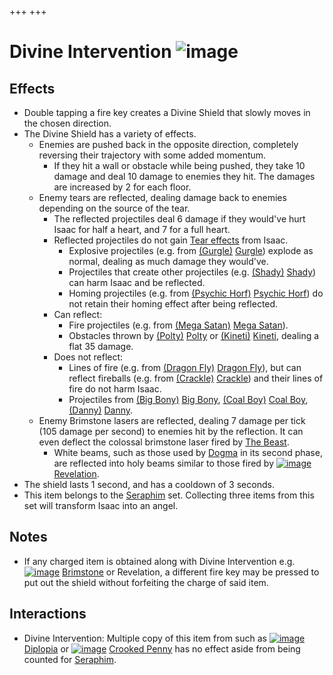 +++
+++

 # Divine Intervention ![image](/image/Divine_Intervention.png) 

Effects
---------


* Double tapping a fire key creates a Divine Shield that slowly moves in the chosen direction.
* The Divine Shield has a variety of effects.
	+ Enemies are pushed back in the opposite direction, completely reversing their trajectory with some added momentum.
		- If they hit a wall or obstacle while being pushed, they take 10 damage and deal 10 damage to enemies they hit. The damages are increased by 2 for each floor.
	+ Enemy tears are reflected, dealing damage back to enemies depending on the source of the tear.
		- The reflected projectiles deal 6 damage if they would've hurt Isaac for half a heart, and 7 for a full heart.
		- Reflected projectiles do not gain [Tear effects](/wiki/Tear_effects "Tear effects") from Isaac.
			* Explosive projectiles (e.g. from [(Gurgle)](/wiki/Gaper#Gurgle "Gurgle") [Gurgle](/wiki/Gaper#Gurgle "Gaper")) explode as normal, dealing as much damage they would've.
			* Projectiles that create other projectiles (e.g. [(Shady)](/wiki/Fatty#Shady "Shady") [Shady](/wiki/Fatty#Shady "Fatty")) can harm Isaac and be reflected.
			* Homing projectiles (e.g. from [(Psychic Horf)](/wiki/Horf#Psychic_Horf "Psychic Horf") [Psychic Horf](/wiki/Horf#Psychic_Horf "Horf")) do not retain their homing effect after being reflected.
		- Can reflect:
			* Fire projectiles (e.g. from [(Mega Satan)](/wiki/Mega_Satan "Mega Satan") [Mega Satan](/wiki/Mega_Satan "Mega Satan")).
			* Obstacles thrown by [(Polty)](/wiki/Polty "Polty") [Polty](/wiki/Polty "Polty") or [(Kineti)](/wiki/Polty#Kineti "Kineti") [Kineti](/wiki/Polty#Kineti "Polty"), dealing a flat 35 damage.
		- Does not reflect:
			* Lines of fire (e.g. from [(Dragon Fly)](/wiki/Boom_Fly#Dragon_Fly "Dragon Fly") [Dragon Fly](/wiki/Boom_Fly#Dragon_Fly "Boom Fly")), but can reflect fireballs (e.g. from [(Crackle)](/wiki/Gaper#Crackle "Crackle") [Crackle](/wiki/Gaper#Crackle "Gaper")) and their lines of fire do not harm Isaac.
			* Projectiles from [(Big Bony)](/wiki/Fatty#Big_Bony "Big Bony") [Big Bony](/wiki/Fatty#Big_Bony "Fatty"), [(Coal Boy)](/wiki/Danny#Coal_Boy "Coal Boy") [Coal Boy](/wiki/Danny#Coal_Boy "Danny"), [(Danny)](/wiki/Danny "Danny") [Danny](/wiki/Danny "Danny").
	+ Enemy Brimstone lasers are reflected, dealing 7 damage per tick (105 damage per second) to enemies hit by the reflection. It can even deflect the colossal brimstone laser fired by [The Beast](/wiki/The_Beast "The Beast").
		- White beams, such as those used by [Dogma](/wiki/Dogma "Dogma") in its second phase, are reflected into holy beams similar to those fired by [![image](/image/Revelation.png)](/wiki/Revelation "Revelation") [Revelation](/wiki/Revelation "Revelation").
* The shield lasts 1 second, and has a cooldown of 3 seconds.
* This item belongs to the [Seraphim](/wiki/Seraphim_(Transformation) "Seraphim (Transformation)") set. Collecting three items from this set will transform Isaac into an angel.


Notes
-------


* If any charged item is obtained along with Divine Intervention e.g. [![image](/image/Brimstone.png)](/wiki/Brimstone "Brimstone") [Brimstone](/wiki/Brimstone "Brimstone") or Revelation, a different fire key may be pressed to put out the shield without forfeiting the charge of said item.


Interactions
--------------


* Divine Intervention: Multiple copy of this item from such as [![image](/image/Diplopia.png)](/wiki/Diplopia "Diplopia") [Diplopia](/wiki/Diplopia "Diplopia") or [![image](/image/Crooked_Penny.png)](/wiki/Crooked_Penny "Crooked Penny") [Crooked Penny](/wiki/Crooked_Penny "Crooked Penny") has no effect aside from being counted for [Seraphim](/wiki/Seraphim_(Transformation) "Seraphim (Transformation)").


